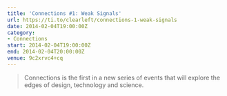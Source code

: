 ```yaml
---
title: 'Connections #1: Weak Signals'
url: https://ti.to/clearleft/connections-1-weak-signals
date: 2014-02-04T19:00:00Z
category:
- Connections
start: 2014-02-04T19:00:00Z
end: 2014-02-04T20:00:00Z
venue: 9c2xrvc4+cq
---
```

> Connections is the first in a new series of events that will explore the edges of design, technology and science.
